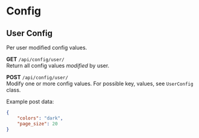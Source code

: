 # Config

## User Config
Per user modified config values.

**GET** `/api/config/user/`  
Return all config values *modified* by user.

**POST** `/api/config/user/`  
Modify one or more config values. For possible key, values, see `UserConfig` class.

Example post data:
```json
{
    "colors": "dark",
    "page_size": 20
}
```
